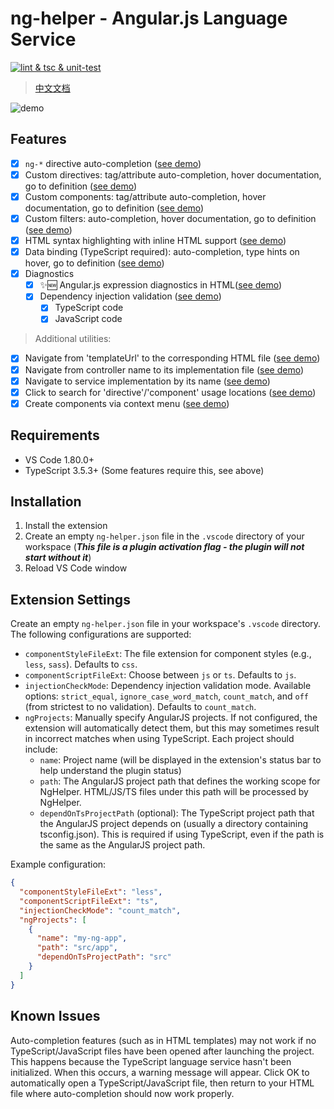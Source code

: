 # ng-helper - Angular.js Language Service

[![lint & tsc & unit-test](https://github.com/huanguolin/ng-helper/actions/workflows/check.yml/badge.svg)](https://github.com/huanguolin/ng-helper/actions/workflows/check.yml)

> [中文文档](https://github.com/huanguolin/ng-helper/blob/main/packages/ng-helper-vscode/README.zh_cn.md)

![demo](https://raw.githubusercontent.com/huanguolin/ng-helper/main/resources/demo.gif)

## Features

- [x] `ng-*` directive auto-completion ([see demo](https://raw.githubusercontent.com/huanguolin/ng-helper/refs/heads/main/resources/builtin-directives-demo.gif))
- [x] Custom directives: tag/attribute auto-completion, hover documentation, go to definition ([see demo](https://raw.githubusercontent.com/huanguolin/ng-helper/refs/heads/main/resources/directives-demo.gif))
- [x] Custom components: tag/attribute auto-completion, hover documentation, go to definition ([see demo](https://raw.githubusercontent.com/huanguolin/ng-helper/refs/heads/main/resources/components-demo.gif))
- [x] Custom filters: auto-completion, hover documentation, go to definition ([see demo](https://raw.githubusercontent.com/huanguolin/ng-helper/refs/heads/main/resources/filters-demo.gif))
- [x] HTML syntax highlighting with inline HTML support ([see demo](https://raw.githubusercontent.com/huanguolin/ng-helper/refs/heads/main/resources/inline-html-demo.gif))
- [x] Data binding (TypeScript required): auto-completion, type hints on hover, go to definition ([see demo](https://raw.githubusercontent.com/huanguolin/ng-helper/refs/heads/main/resources/data-binding-demo.gif))
- [x] Diagnostics
  - [x] ✨🆕 Angular.js expression diagnostics in HTML([see demo](https://raw.githubusercontent.com/huanguolin/ng-helper/refs/heads/main/resources/diagnostic-demo.gif))
  - [x] Dependency injection validation ([see demo](https://raw.githubusercontent.com/huanguolin/ng-helper/refs/heads/main/resources/injection-validate-demo.gif))
    - [x] TypeScript code
    - [x] JavaScript code

> Additional utilities:
- [x] Navigate from 'templateUrl' to the corresponding HTML file ([see demo](https://raw.githubusercontent.com/huanguolin/ng-helper/refs/heads/main/resources/template-url-jump-demo.gif))
- [x] Navigate from controller name to its implementation file ([see demo](https://raw.githubusercontent.com/huanguolin/ng-helper/refs/heads/main/resources/controller-jump-demo.gif))
- [x] Navigate to service implementation by its name ([see demo](https://raw.githubusercontent.com/huanguolin/ng-helper/refs/heads/main/resources/service-jump-demo.gif))
- [x] Click to search for 'directive'/'component' usage locations ([see demo](https://raw.githubusercontent.com/huanguolin/ng-helper/refs/heads/main/resources/search-component-use-demo.gif))
- [x] Create components via context menu ([see demo](https://raw.githubusercontent.com/huanguolin/ng-helper/refs/heads/main/resources/create-component-demo.gif))

## Requirements

* VS Code 1.80.0+
* TypeScript 3.5.3+ (Some features require this, see above) 

## Installation

1. Install the extension
2. Create an empty `ng-helper.json` file in the `.vscode` directory of your workspace (***This file is a plugin activation flag - the plugin will not start without it***)
3. Reload VS Code window

## Extension Settings

Create an empty `ng-helper.json` file in your workspace's `.vscode` directory. The following configurations are supported:

* `componentStyleFileExt`: The file extension for component styles (e.g., `less`, `sass`). Defaults to `css`.
* `componentScriptFileExt`: Choose between `js` or `ts`. Defaults to `js`.
* `injectionCheckMode`: Dependency injection validation mode. Available options: `strict_equal`, `ignore_case_word_match`, `count_match`, and `off` (from strictest to no validation). Defaults to `count_match`.
* `ngProjects`: Manually specify AngularJS projects. If not configured, the extension will automatically detect them, but this may sometimes result in incorrect matches when using TypeScript. Each project should include:
  * `name`: Project name (will be displayed in the extension's status bar to help understand the plugin status)
  * `path`: The AngularJS project path that defines the working scope for NgHelper. HTML/JS/TS files under this path will be processed by NgHelper.
  * `dependOnTsProjectPath` (optional): The TypeScript project path that the AngularJS project depends on (usually a directory containing tsconfig.json). This is required if using TypeScript, even if the path is the same as the AngularJS project path.

Example configuration:
```json
{
  "componentStyleFileExt": "less",
  "componentScriptFileExt": "ts", 
  "injectionCheckMode": "count_match",
  "ngProjects": [
    {
      "name": "my-ng-app",
      "path": "src/app",
      "dependOnTsProjectPath": "src"
    }
  ]
}
```

## Known Issues

Auto-completion features (such as in HTML templates) may not work if no TypeScript/JavaScript files have been opened after launching the project. This happens because the TypeScript language service hasn't been initialized. When this occurs, a warning message will appear. Click OK to automatically open a TypeScript/JavaScript file, then return to your HTML file where auto-completion should now work properly.
